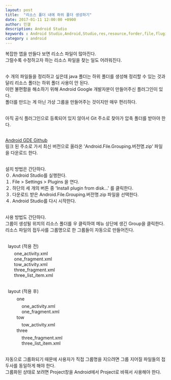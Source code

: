 ```yaml
---
layout: post
title:  "리소스 폴더 내에 하위 폴더 생성하기"
date: 2017-01-11 12:00:00 +0900
author: 민갤
description: Android Studio 
keywords : Android Studio,Android,Studio,res,resource,forder,file,flugins,group
category : android
---
```



복잡한 앱을 만들다 보면 리소스 파일이 많아진다.<br>
그럴수록 수정하고자 하는 리소스 파일을 찾는 일도 어려워진다.<br>
<br>

수 개의 파일들을 정리하고 싶은데 java 폴더는 하위 폴더를 생성해 정리할 수 있는 것과 달리 리소스 폴더는 하위 폴더 사용이 안 된다.<br>
이런 불편함을 해소하기 위해 Android Google 개발자분이 만들어주신 플러그인이 있다.<br>
폴더를 만드는 게 아닌 가상 그룹을 만들어주는 것이지만 매우 편리하다.<br>
<br>

아직 공식 플러그인으로 등록되어 있지 않아서 Git 주소로 찾아가 압축 폴더를 받아야 한다.<br>
<br>

[Android GDE Github]<br>
링크 된 주소로 가서 최신 버전으로 올라온 '<span class="blue">Android.File.Grouping.버전명.zip</span>' 파일을 다운로드 한다.<br>
<br>

설치 방법은 간단하다.<br>
０. Android Studio를 실행한다.<br>
１. <span class="blue">File > Settings > Plugins</span> 을 연다.<br>
２. 하단의 세 개의 버튼 중 '<span class="blue">Install plugin from disk...</span>' 를 클릭한다.<br>
３. 다운로드 받은 Android.File.Grouping.버전명.zip 파일을 선택한다.<br>
４. Android Studio를 다시 시작한다.<br>
<br>

사용 방법도 간단하다.<br>
그룹이 생성될 위치의 리소스 폴더를 <span class="blue">우 클릭</span>하여 메뉴 상단에 생긴 <span class="blue">Group</span>을 클릭한다.<br>
리소스 파일의 <span class="red">접두사</span>를 그룹명으로 한 그룹들이 자동으로 만들어진다.<br>
<br>

&nbsp;&#149; <span class="blue">layout</span> (적용 전)<br>
&nbsp;&nbsp;&nbsp;&nbsp;&nbsp;&nbsp;	one_activity.xml<br>
&nbsp;&nbsp;&nbsp;&nbsp;&nbsp;&nbsp;	one_fragment.xml<br>
&nbsp;&nbsp;&nbsp;&nbsp;&nbsp;&nbsp;	tow_activity.xml<br>
&nbsp;&nbsp;&nbsp;&nbsp;&nbsp;&nbsp;	three_fragment.xml<br>
&nbsp;&nbsp;&nbsp;&nbsp;&nbsp;&nbsp;	three_list_item.xml<br>
<br>

&nbsp;&#149; <span class="blue">layout</span> (적용 후)<br>
&nbsp;&nbsp;&nbsp;&nbsp;&nbsp;&nbsp;&#149;&nbsp;&nbsp;	<span class="red">one </span><br>
&nbsp;&nbsp;&nbsp;&nbsp;&nbsp;&nbsp;&nbsp;&nbsp;&nbsp;&nbsp;&nbsp;&nbsp;	one_activity.xml<br>
&nbsp;&nbsp;&nbsp;&nbsp;&nbsp;&nbsp;&nbsp;&nbsp;&nbsp;&nbsp;&nbsp;&nbsp;	one_fragment.xml <br>
&nbsp;&nbsp;&nbsp;&nbsp;&nbsp;&nbsp;&#149;&nbsp;&nbsp;	<span class="red">tow</span> <br>
&nbsp;&nbsp;&nbsp;&nbsp;&nbsp;&nbsp;&nbsp;&nbsp;&nbsp;&nbsp;&nbsp;&nbsp;	tow_activity.xml <br>
&nbsp;&nbsp;&nbsp;&nbsp;&nbsp;&nbsp;&#149;&nbsp;&nbsp;	<span class="red">three</span> <br>
&nbsp;&nbsp;&nbsp;&nbsp;&nbsp;&nbsp;&nbsp;&nbsp;&nbsp;&nbsp;&nbsp;&nbsp;	three_fragment.xml<br>
&nbsp;&nbsp;&nbsp;&nbsp;&nbsp;&nbsp;&nbsp;&nbsp;&nbsp;&nbsp;&nbsp;&nbsp;	three_list_item.xml <br>
<br>

자동으로 그룹화되기 때문에 사용자가 직접 그룹명을 지으려면 그룹 지어질 파일들의 접두사를 동일하게 해야 한다.<br>
그룹화된 상태로 보려면 Project창을 Android에서 Project로 바꿔서 사용해야 한다.



[Android GDE Github]: https://github.com/dmytrodanylyk/folding-plugin/releases
